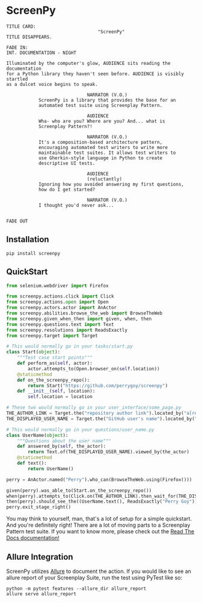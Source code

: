 ScreenPy
========
```
TITLE CARD:
                                  "ScreenPy"
TITLE DISAPPEARS.
                                                                      FADE IN:
INT. DOCUMENTATION - NIGHT

Illuminated by the computer's glow, AUDIENCE sits reading the documentation
for a Python library they haven't seen before. AUDIENCE is visibly startled
as a dulcet voice begins to speak.

                              NARRATOR (V.O.)
            ScreenPy is a library that provides the base for an
            automated test suite using Screenplay Pattern.

                              AUDIENCE
            Wha- who are you? Where are you? And... what is
            Screenplay Pattern?!

                              NARRATOR (V.O.)
            It's a composition-based architecture pattern,
            encouraging automated test writers to write more
            maintainable test suites. It allows test writers to
            use Gherkin-style language in Python to create
            descriptive UI tests.

                              AUDIENCE
                              (reluctantly)
            Ignoring how you avoided answering my first questions,
            how do I get started?

                              NARRATOR (V.O.)
            I thought you'd never ask...

                                                                      FADE OUT
```

Installation
------------
    pip install screenpy

QuickStart
----------
```python
from selenium.webdriver import Firefox

from screenpy.actions.click import Click
from screenpy.actions.open import Open
from screenpy.actors.actor import AnActor
from screenpy.abilities.browse_the_web import BrowseTheWeb
from screenpy.given_when_then import given, when, then
from screenpy.questions.text import Text
from screenpy.resolutions import ReadsExactly
from screenpy.target import Target

# This would normally go in your tasks/start.py
class Start(object):
    """Test case start points"""
    def perform_as(self, actor):
        actor.attempts_to(Open.browser_on(self.location))
    @staticmethod
    def on_the_screenpy_repo():
        return Start("https://github.com/perrygoy/screenpy")
    def __init__(self, location):
        self.location = location

# These two would normally go in your user_interface/some_page.py
THE_AUTHOR_LINK = Target.the("repository author link").located_by("a[rel=author]")
THE_DISPLAYED_USER_NAME = Target.the("GitHub user's name").located_by("span.vcard-fullname")

# This would normally go in your questions/user_name.py
class UserName(object):
    """Questions about the user name"""
    def answered_by(self, the_actor):
        return Text.of(THE_DISPLAYED_USER_NAME).viewed_by(the_actor)
    @staticmethod
    def text():
        return UserName()

perry = AnActor.named("Perry").who_can(BrowseTheWeb.using(Firefox()))

given(perry).was_able_to(Start.on_the_screenpy_repo())
when(perry).attempts_to(Click.on(THE_AUTHOR_LINK).then_wait_for(THE_DISPLAYED_USER_NAME))
then(perry).should_see_the((UserName.text(), ReadsExactly("Perry Goy")),)
perry.exit_stage_right()
```

You may think to yourself, man, that's a lot of setup for a simple quickstart. And you're definitely right! There are a lot of moving parts to a Screenplay Pattern test suite. If you want to know more, please check out the [Read The Docs documentation!](https://screenpy-docs.readthedocs.io/en/latest/)


Allure Integration
------------------

ScreenPy utilizes [Allure](https://github.com/allure-framework) to document the action. If you would like to see an allure report of your Screenplay Suite, run the test using PyTest like so:

    python -m pytest features --allure_dir allure_report
    allure serve allure_report
